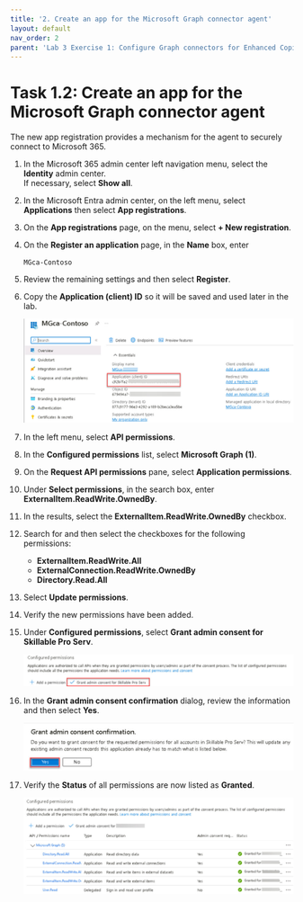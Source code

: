 ```yaml
---
title: '2. Create an app for the Microsoft Graph connector agent'
layout: default
nav_order: 2
parent: 'Lab 3 Exercise 1: Configure Graph connectors for Enhanced Copilot Experience'
---
```


# Task 1.2: Create an app for the Microsoft Graph connector agent

The new app registration provides a mechanism for the agent to securely connect to Microsoft 365.


1. In the Microsoft 365 admin center left navigation menu, select the **Identity** admin center.  
    If necessary, select **Show all**.

1. In the Microsoft Entra admin center, on the left menu, select **Applications** then select **App registrations**.

1. On the **App registrations** page, on the menu, select **+ New registration**.

1. On the **Register an application** page, in the **Name** box, enter 

    ```
    MGca-Contoso
    ```

1. Review the remaining settings and then select **Register**.

1. Copy the **Application (client) ID** so it will be saved and used later in the lab.

    ![AppID.jpg](../media/Updates/AppID.jpg)

1. In the left menu, select **API permissions**.

1. In the **Configured permissions** list, select **Microsoft Graph (1)**.

1. On the **Request API permissions** pane, select **Application permissions**.

1. Under **Select permissions**, in the search box, enter **ExternalItem.ReadWrite.OwnedBy**.

1. In the results, select the **ExternalItem.ReadWrite.OwnedBy** checkbox.

1. Search for and then select the checkboxes for the following permissions:

    - **ExternalItem.ReadWrite.All**
    - **ExternalConnection.ReadWrite.OwnedBy**
    - **Directory.Read.All**

1. Select **Update permissions**.

1. Verify the new permissions have been added.

1. Under **Configured permissions**, select **Grant admin consent for Skillable Pro Serv**.

    ![grantPerms.jpg](../media/Updates/grantPerms.jpg)

1. In the **Grant admin consent confirmation** dialog, review the information and then select **Yes**.

    ![grantYes.jpg](../media/Updates/grantYes.jpg)

1. Verify the **Status** of all permissions are now listed as **Granted**.

    ![configuredPermissions1.jpg](../media/Updates/configuredPermissions1.jpg)
